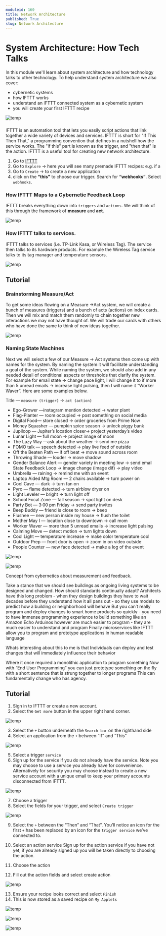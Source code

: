 ```yaml
---
moduleid: 160
title: Network Architecture
published: True
slug: Network Architecture
---
```


# System Architecture: How Tech Talks
In this module we'll learn about system architecture and how technology talks to other technology. To help understand system architecture we also cover:
- cybernetic systems
- how IFTTT works 
- understand an IFTTT connected system as a cybernetic system
- you will create your first IFTTT recipe

![temp](images/20-network-architecture.gif) 



### 
IFTTT is an automation tool that lets you easily script actions that link together a wide variety of devices and services. IFTTT is short for "If This Then That," a programming convention that defines in a nutshell how the service works. The "if this" part is known as the trigger, and "then that" is the action. IFTTT is a useful tool for creating new network architecture.

1. Go to [IFTTT](https://ifttt.com/home)
2. Go to `Explore` → here you will see many premade IFTTT recipes: e.g. if a 
3. Go to `Create` → to create a new application
4. click on the **“this”** to choose our trigger. Search for **“webhooks”**. Select `webhooks`.

### How IFTTT Maps to a Cybernetic Feedback Loop
IFTTT breaks everything down into `triggers` and `actions`.
We will think of this through the framework of **measure** and **act**.

![temp](images/network-architecture-2.png) 

### How IFTTT talks to services.
IFTTT talks to services (i.e. TP-Link Kasa, or Wireless Tag). The service then talks to its hardware products. For example the Wireless Tag service talks to its tag manager and temperature sensors.

![temp](images/network-architecture-3.jpeg) 


## Tutorial
### Brainstorming Measure/Act
To get some ideas flowing on a Measure →Act system, we will create a bunch of measures (triggers) and a bunch of acts (actions) on index cards. Then we will mix and match them randomly to chain together new interactions we may not have thought of. We will trade our cards with others who have done the same to think of new ideas together.

![temp](images/network-architecture-4.gif) 

### Naming State Machines
Next we will select a few of our Measure → Act systems then come up with names for the system. By naming the system it will facilitate understanding a goal of the system. While naming the system, we should also add in any needed detail of conditional aspects or thresholds that clarify the system. For example for email state → change pace light, I will change it to if more than 5 unread emails → increase light pulsing, then I will name it “Worker Waver”. Here are some examples below.

Title — `measure (trigger)` → `act (action)`
- Ego-Grower —instagram mention detected → water plant
- Flag-Planter — room occupied → post something on social media
- Digital Food— store closed → order groceries from Prime Now
- Money Squasher — pumpkin spice season → unlock piggy bank
- Jupiloop — Jupiter’s location closer→ project yesterday’s video
- Lunar Light — full moon → project image of moon
- The Lazy Way —ask about the weather → send me pizza
- FOMO talk — speech detected → play live feed of outside
- Off the Beaten Path — if off beat → move sound across room
- Throwing Shade — louder → move shadow
- Gender Balance Alert — gender variety in meeting low → send email
State Feedback Loop → image change (image dif) → play video
- Umbrella — raining → remind me with an event
- Laptop Aided Mtg Room — 2 chairs available → turn power on
- Cool Cave — dark → turn fan on
- Pyro — flame detected → turn airblow dryer on
- Light Leveler — bright → turn light off
- School Focal Zone — fall season → spot light on desk
- Party Bot — 3:00 pm Friday → send party invites
- Beep Buddy — friend is close to room → beep
- Flushee — new person inside my house → flush the toilet
- Mother May I — location close to downtown → call mom
- Worker Waver — more than 5 unread emails → increase light pulsing
- Calming Move — detect motion → turn lights down
- Cool Light — temperature increase → make color temperature cool
- Outdoor Prep — front door is open → zoom in on video outside
- People Counter — new face detected → make a log of the event

![temp](images/network-architecture-5.jpeg) 

![temp](images/network-architecture-6.png) 

Concept from cybernetics about measurement and feedback.

Take a stance that we should see buildings as ongoing living systems to be designed and changed. How should standards continually adapt?
Architects have this long problem - when they design buildings they have to wait decades before they understand how it all pans out - so they use models to predict how a building or neighborhood will behave
But you can’t really program and deploy changes to smart home products so quickly - you need to have immense programming experience to build something like an Amazon Echo
Arduinos however are much easier to program - they are much easier to understand and program
Finally microservices like IFTTT allow you to program and prototype applications in human readable language

Whats interesting about this to me is that Individuals can deploy and test changes that will immediately influence their behavior


Where it once required a monolithic application to program something
Now with “End User Programming” you can just prototype something on the fly with a short sentence that is strung together to longer programs
This can fundamentally change who has agency.

## Tutorial
1. Sign in to IFTTT or create a new account.
2. Select the `Get more` button in the upper right hand corner.

![temp](images/image.gif) 

3. Select the `+` button underneath the `Search bar` on the righthand side
4. Select an application from the `+` between “If” and “This”

![temp](images/image.gif) 

5. Select a trigger `service`
6. Sign up for the service if you do not already have the service. Note you may choose to use a service you already have for convenience. Alternatively for security you may choose instead to create a new service account with a unique email to keep your primary accounts disconnected from IFTTT.

![temp](images/image.gif) 

7. Choose a trigger
8. Select the fields for your trigger, and select `Create trigger`

![temp](images/image.gif) 

9. Select the `+` between the “Then” and “That”. You’ll notice an icon for the first `+` has been replaced by an icon for the `trigger service` we’ve connected to.
10. Select an action service
Sign up for the action service if you have not yet, if you are already signed up you will be taken directly to choosing the action.

11. Choose the action
12. Fill out the action fields and select create action

![temp](images/image.gif) 

13. Ensure your recipe looks correct and select `Finish`
14. This is now stored as a saved recipe on `My Applets`

![temp](images/image.gif) 

![temp](images/16-network-architecture.gif) 

![temp](images/network-architecture-1.png) 

